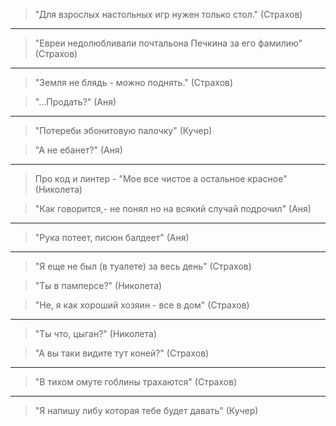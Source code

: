 > "Для взрослых настольных игр нужен только стол." (Страхов)

---

> "Евреи недолюбливали почтальона Печкина за его фамилию" (Страхов)

---

> "Земля не блядь - можно поднять." (Страхов)

> "...Продать?" (Аня)

---

> "Потереби эбонитовую палочку" (Кучер)

> "А не ебанет?" (Аня)

---

> Про код и линтер - "Мое все чистое а остальное красное" (Николета)

> "Как говорится,- не понял но на всякий случай подрочил" (Аня)

---

> "Рука потеет, писюн балдеет" (Аня)

---

> "Я еще не был (в туалете) за весь день" (Страхов)

> "Ты в памперсе?" (Николета)

> "Не, я как хороший хозяин - все в дом" (Страхов)

---

> "Ты что, цыган?" (Николета)

> "А вы таки видите тут коней?" (Страхов)

---

> "В тихом омуте гоблины трахаются" (Страхов)

---

> "Я напишу либу которая тебе будет давать" (Кучер)
